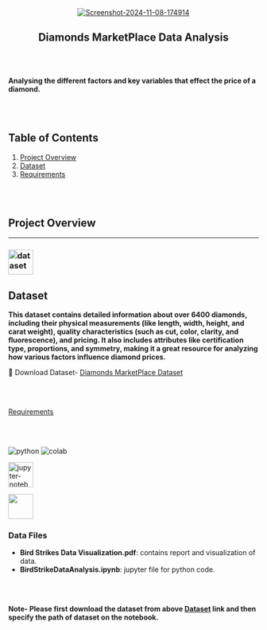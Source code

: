 
<div align="center">
<a href="https://ibb.co/bPHp8kW"><img src="https://i.ibb.co/Y3DvqxR/Screenshot-2024-11-08-174914.png" alt="Screenshot-2024-11-08-174914" border="0"></a>

  ## Diamonds MarketPlace Data Analysis
</div> 

<br></br>

**Analysing the different factors and  key variables that effect the price of a diamond.**

<br> </br>


## **Table of Contents**
1. [Project Overview](#project-overview)
2. [Dataset](#dataset)
3. [Requirements](#requirements)

<br> </br>

## **Project Overview**
----

###  <a href="https://imgbb.com/"><img src="https://i.ibb.co/D9vKsxH/dataset.png" alt="dataset" border="0"  width="50"></a> 

## **Dataset**
**This dataset contains detailed information about over 6400 diamonds, including their physical measurements (like length, width, height, and carat weight), quality characteristics (such as cut, color, clarity, and fluorescence), and pricing. It also includes attributes like certification type, proportions, and symmetry, making it a great resource for analyzing how various factors influence diamond prices.**
 
🔗 Download Dataset- [Diamonds MarketPlace Dataset](https://www.kaggle.com/datasets/beridzeg45/diamonds-prices-prediction)



<br> </br>

[Requirements](#requirements)


<br> </br>


<div id="badges" align="start">

  <a >
    <img src="https://img.shields.io/badge/Python-3776AB?style=for-the-badge&logo=python&logoColor=white" alt="python"/>
  </a>


   <a >
    <img src="https://img.shields.io/badge/Colab-F9AB00?style=for-the-badge&logo=googlecolab&color=525252" alt="colab"/>

<a > <img src="https://i.ibb.co/YBkQdSs/jupyter-notebook.webp" alt="jupyter-notebook" border="0" width="50"/> </a>


  <a >          <img src="https://cdn.jsdelivr.net/gh/devicons/devicon@latest/icons/mysql/mysql-original.svg" width="50" /> </a>
          

</div>





### Data Files
- **Bird Strikes Data Visualization.pdf**: contains report and visualization of data.
- **BirdStrikeDataAnalysis.ipynb**: jupyter file for python code.


 <br> </br>

**Note- Please first download the dataset from above [Dataset](#dataset) link and then specify the path of dataset on the notebook.**





